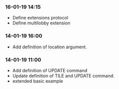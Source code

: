 ### 16-01-19 14:15
- Define extensions protocol
- Define multilobby extension

### 14-01-19 16:00
- Add definition of location argument.

### 14-01-19 11:00  
- Add definition of UPDATE command
- Update definition of TILE and UPDATE command.
- extended basic example
